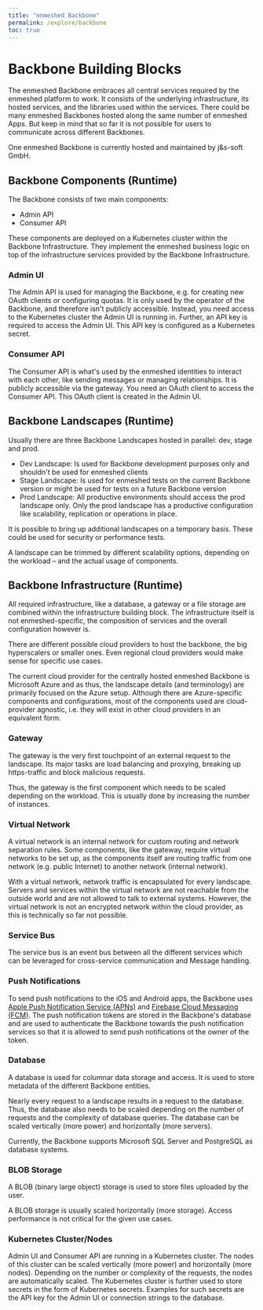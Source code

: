 ```yaml
---
title: "enmeshed Backbone"
permalink: /explore/backbone
toc: true
---
```


# Backbone Building Blocks

The enmeshed Backbone embraces all central services required by the enmeshed platform to work. It consists of the underlying infrastructure, its hosted services, and the libraries used within the services. There could be many enmeshed Backbones hosted along the same number of enmeshed Apps. But keep in mind that so far it is not possible for users to communicate across different Backbones.

One enmeshed Backbone is currently hosted and maintained by j&amp;s-soft GmbH.

## Backbone Components (Runtime)

The Backbone consists of two main components:

- Admin API
- Consumer API

These components are deployed on a Kubernetes cluster within the Backbone Infrastructure. They implement the enmeshed business logic on top of the infrastructure services provided by the Backbone Infrastructure.

### Admin UI

The Admin API is used for managing the Backbone, e.g. for creating new OAuth clients or configuring quotas. It is only used by the operator of the Backbone, and therefore isn't publicly accessible. Instead, you need access to the Kubernetes cluster the Admin UI is running in. Further, an API key is required to access the Admin UI. This API key is configured as a Kubernetes secret.

### Consumer API

The Consumer API is what's used by the enmeshed identities to interact with each other, like sending messages or managing relationships. It is publicly accessible via the gateway. You need an OAuth client to access the Consumer API. This OAuth client is created in the Admin UI.

## Backbone Landscapes (Runtime)

Usually there are three Backbone Landscapes hosted in parallel: dev, stage and prod.

- Dev Landscape: Is used for Backbone development purposes only and shouldn't be used for enmeshed clients
- Stage Landscape: Is used for enmeshed tests on the current Backbone version or might be used for tests on a future Backbone version
- Prod Landscape: All productive environments should access the prod landscape only. Only the prod landscape has a productive configuration like scalability, replication or operations in place.

It is possible to bring up additional landscapes on a temporary basis. These could be used for security or performance tests.

A landscape can be trimmed by different scalability options, depending on the workload – and the actual usage of components.

## Backbone Infrastructure (Runtime)

All required infrastructure, like a database, a gateway or a file storage are combined within the infrastructure building block. The infrastructure itself is not enmeshed-specific, the composition of services and the overall configuration however is.

There are different possible cloud providers to host the backbone, the big hyperscalers or smaller ones. Even regional cloud providers would make sense for specific use cases.

The current cloud provider for the centrally hosted enmeshed Backbone is Microsoft Azure and as thus, the landscape details (and terminology) are primarily focused on the Azure setup. Although there are Azure-specific components and configurations, most of the components used are cloud-provider agnostic, i.e. they will exist in other cloud providers in an equivalent form.

### Gateway

The gateway is the very first touchpoint of an external request to the landscape. Its major tasks are load balancing and proxying, breaking up https-traffic and block malicious requests.

Thus, the gateway is the first component which needs to be scaled depending on the workload. This is usually done by increasing the number of instances.

### Virtual Network

A virtual network is an internal network for custom routing and network separation rules. Some components, like the gateway, require virtual networks to be set up, as the components itself are routing traffic from one network (e.g. public Internet) to another network (internal network).

With a virtual network, network traffic is encapsulated for every landscape. Servers and services within the virtual network are not reachable from the outside world and are not allowed to talk to external systems. However, the virtual network is not an encrypted network within the cloud provider, as this is technically so far not possible.

### Service Bus

The service bus is an event bus between all the different services which can be leveraged for cross-service communication and Message handling.

### Push Notifications

To send push notifications to the iOS and Android apps, the Backbone uses [Apple Push Notification Service (APNs)](https://developer.apple.com/documentation/usernotifications/registering-your-app-with-apns) and [Firebase Cloud Messaging (FCM)](https://firebase.google.com/docs/cloud-messaging/). The push notification tokens are stored in the Backbone's database and are used to authenticate the Backbone towards the push notification services so that it is allowed to send push notifications ot the owner of the token.

### Database

A database is used for columnar data storage and access. It is used to store metadata of the different Backbone entities.

Nearly every request to a landscape results in a request to the database. Thus, the database also needs to be scaled depending on the number of requests and the complexity of database queries. The database can be scaled vertically (more power) and horizontally (more servers).

Currently, the Backbone supports Microsoft SQL Server and PostgreSQL as database systems.

### BLOB Storage

A BLOB (binary large object) storage is used to store files uploaded by the user.

A BLOB storage is usually scaled horizontally (more storage). Access performance is not critical for the given use cases.

### Kubernetes Cluster/Nodes

Admin UI and Consumer API are running in a Kubernetes cluster. The nodes of this cluster can be scaled vertically (more power) and horizontally (more nodes). Depending on the number or complexity of the requests, the nodes are automatically scaled.
The Kubernetes cluster is further used to store secrets in the form of Kubernetes secrets. Examples for such secrets are the API key for the Admin UI or connection strings to the database.
